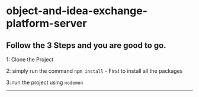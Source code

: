 # object-and-idea-exchange-platform-server

## Follow the 3 Steps and you are good to go. 

1: Clone the Project 

2: simply run the command    `npm install`  - First to install all the packages
   
3: run the project using   `nodemon`
   
   ------------ 
   


